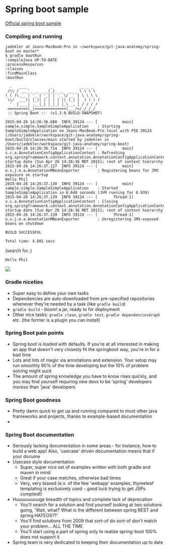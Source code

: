 # Spring boot sample

[Official spring boot sample](https://github.com/spring-projects/spring-boot/tree/master/spring-boot-samples/spring-boot-sample-simple)

### Compiling and running

```
jadekler at Jeans-MacBook-Pro in ~/workspace/git-java-anatomy/spring-boot on master*
$ gradle bootRun
:compileJava UP-TO-DATE
:processResources
:classes
:findMainClass
:bootRun

  .   ____          _            __ _ _
 /\\ / ___'_ __ _ _(_)_ __  __ _ \ \ \ \
( ( )\___ | '_ | '_| | '_ \/ _` | \ \ \ \
 \\/  ___)| |_)| | | | | || (_| |  ) ) ) )
  '  |____| .__|_| |_|_| |_\__, | / / / /
 =========|_|==============|___/=/_/_/_/
 :: Spring Boot ::  (v1.3.0.BUILD-SNAPSHOT)

2015-04-26 14:26:36.680  INFO 39124 --- [           main] sample.simple.SampleSimpleApplication    : Starting SampleSimpleApplication on Jeans-MacBook-Pro.local with PID 39124 (/Users/jadekler/workspace/git-java-anatomy/spring-boot/build/classes/main started by jadekler in /Users/jadekler/workspace/git-java-anatomy/spring-boot)
2015-04-26 14:26:36.714  INFO 39124 --- [           main] s.c.a.AnnotationConfigApplicationContext : Refreshing org.springframework.context.annotation.AnnotationConfigApplicationContext@1a1d6a08: startup date [Sun Apr 26 14:26:36 MDT 2015]; root of context hierarchy
2015-04-26 14:26:37.127  INFO 39124 --- [           main] o.s.j.e.a.AnnotationMBeanExporter        : Registering beans for JMX exposure on startup
Hello Phil
2015-04-26 14:26:37.138  INFO 39124 --- [           main] sample.simple.SampleSimpleApplication    : Started SampleSimpleApplication in 0.648 seconds (JVM running for 0.939)
2015-04-26 14:26:37.139  INFO 39124 --- [       Thread-1] s.c.a.AnnotationConfigApplicationContext : Closing org.springframework.context.annotation.AnnotationConfigApplicationContext@1a1d6a08: startup date [Sun Apr 26 14:26:36 MDT 2015]; root of context hierarchy
2015-04-26 14:26:37.139  INFO 39124 --- [       Thread-1] o.s.j.e.a.AnnotationMBeanExporter        : Unregistering JMX-exposed beans on shutdown

BUILD SUCCESSFUL

Total time: 4.801 secs
```

(search for..)

```
Hello Phil
```

![](http://s2.quickmeme.com/img/69/69fbf7240f42620c870bdc173856ead82781e930db2ac505e941931fc2c24ea1.jpg)

### Gradle niceties

- Super easy to define your own tasks
- Dependencies are auto-downloaded from pre-specified repositories whenever they're needed by a task (like `gradle build`)
- `gradle build` - boom! a jar, ready to for deployment
- Other nice tasks: `gradle clean`, `gradle test`, `gradle dependenciesGraph` etc. (the former is a plugin you can install)

### Spring Boot pain points

- Spring boot is loaded with defaults. If you're at all interested in making an app that doesn't very closesly fit the springboot way, you're in for a bad time
- Lots and lots of magic via annotations and extension. Your setup may run smoothly 90% of the time developing but the 10% of problem solving might *suck*
- The amount of spring knowledge you have to know rises quickly, and you may find yourself requiring new devs to be 'spring' developers moreso than 'java' developers

### Spring Boot goodness

- Pretty damn quick to get up and running compared to most other java frameworks and projects, thanks to example-based documentation
- 

### Spring Boot documentation
- Seriously lacking documentation in some areas - for instance, how to build a web app! Also, 'usecase' driven documentation means that if your docume
- Usecase style documentation
    - Super, super nice set of examples written with both gradle and maven in mind
    - Great if your case matches, otherwise bad times
    - Very, very biased (e.x. of the few 'webapp' examples, thymeleaf templating is exclusively used - good luck trying to get JSPs compiled!)
- Huuuuuuuuuge breadth of topics and complete lack of deprecation
    - You'll search for a solution and find yourself looking at two solutions going, 'Wait, what? What is the different between spring REST and spring HATEOS??'
    - You'll find solutions from 2009 that sort-of do sort-of don't match your problem... ALL THE TIME
    - You'll start using a part of spring only to realize spring-boot 100% does not support it
- Spring team is very dedicated to keeping their documentation up to date
